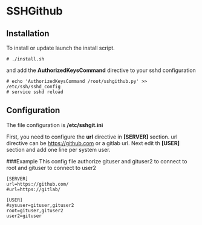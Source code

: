 # SSHGithub

## Installation
To install or update launch the install script.

	# ./install.sh

and add the **AuthorizedKeysCommand** directive to your sshd configuration

	# echo 'AuthorizedKeysCommand /root/sshgithub.py' >> /etc/ssh/sshd_config
	# service sshd reload

## Configuration
The file configuration is **/etc/sshgit.ini**

First, you need to configure the **url** directive in **[SERVER]** section. url directive can be https://github.com or a gitlab url. Next edit th **[USER]** section and add one line per system user.

###Example
This config file authorize gituser and gituser2 to connect to root and gituser to connect to user2

	[SERVER]
	url=https://github.com/
	#url=https://gitlab/

	[USER]
	#sysuser=gituser,gituser2
	root=gituser,gituser2
	user2=gituser
